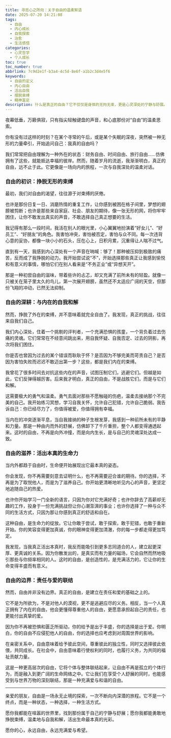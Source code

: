 ```yaml
---
title: 寻觅心之所向：关于自由的温柔絮语
date: 2025-07-20 14:21:08
tags:
  - 自由
  - 内心成长
  - 自我探索
  - 治愈
  - 生活感悟
categories:
  - 心灵哲学
  - 个人成长
toc: true
toc_number: true
abbrlink: 7c9d2e1f-b3a4-4c5d-8e6f-a1b2c3d4e5f6
keywords:
  - 自由的定义
  - 内心自由
  - 活出自我
  - 摆脱束缚
  - 精神富足
description: 什么是真正的自由？它不仅仅是身体的无拘无束，更是心灵深处的宁静与舒展。这篇文章将带你一同探索自由的真谛，从挣脱外在束缚到与自我和解，再到活出本真，最终理解自由与责任、爱的深刻联结。愿你在此找到共鸣，寻觅到属于自己的心之所向。
---
```


夜幕低垂，万籁俱寂，只有指尖轻触键盘的声音，和心底那份对“自由”的温柔思索。

你有没有过这样的时刻？在某个寻常的午后，或是某个失眠的深夜，突然被一种无形的力量牵引，开始追问自己：我真的自由吗？

我们常常把自由理解为一种外在的状态：财务自由、时间自由、旅行自由……仿佛拥有了这些，就能抵达幸福的彼岸。然而，随着岁月的流逝，我渐渐明白，真正的自由，远不止于此。它更像是一场向内的旅程，一次与自我深处的温柔对话。

### 自由的初识：挣脱无形的束缚

最初，我们对自由的渴望，往往源于对束缚的厌倦。

也许是那份日复一日、消磨热情的重复工作，让你感到被困在格子间里，梦想的翅膀被剪断；也许是那些来自家庭、社会、朋友的期待，像一张无形的网，将你牢牢困住，让你不敢发出真实的声音，不敢选择自己真正想要的生活。

我记得有那么一段时间，我活在别人的眼光里，小心翼翼地扮演着“好女儿”、“好员工”、“好朋友”的角色。我害怕冲突，害怕被否定，害怕与众不同。每一次违背心意的妥协，都像一块小小的石头，压在心上，日积月累，沉重得让人喘不过气。

直到有一天，我感到内心深处有一个声音在呐喊：够了！那种被压抑到极致的痛苦，反而成了我挣脱的动力。我开始尝试说“不”，开始选择那些真正让我感到愉悦和有意义的事情，哪怕它们在别人看来是“不务正业”或“异想天开”。

那是一种初尝自由的滋味，带着些许的忐忑，却又充满了前所未有的轻盈。就像一只被关在笼子里太久的鸟儿，第一次展开翅膀，虽然还不太适应广阔的天空，但那份飞翔的冲动，已然无法抑制。

### 自由的深耕：与内在的自我和解

然而，挣脱了外在的束缚，并不意味着就完全自由了。我发现，真正的挑战，往往来自我们自己。

我们内心深处，住着一个挑剔的评判者，一个充满恐惧的孩童，一个背负着过去伤痛的灵魂。它们常常在不经意间跳出来，用自我怀疑、自我否定、过去的阴影，再次将我们困住。

你是否也曾因为过去的某个错误而耿耿于怀？是否因为不够完美而苛责自己？是否因为害怕失败而迟迟不敢迈出第一步？这些，都是我们内在的束缚。

我曾花了很多时间去对抗这些内在的声音，试图压制它们，逃避它们。但越是如此，它们反弹得越厉害。后来我才明白，真正的自由，不是战胜它们，而是与它们和解。

这需要极大的勇气和温柔。勇气去面对那些不愿触碰的伤疤，温柔去接纳那个不完美的自己。我开始练习冥想，学习自我关怀，允许自己犯错，允许自己脆弱。我告诉自己：你已经尽力了，你值得被爱，你值得拥有幸福。

当内在的冲突逐渐平息，当自我接纳的种子生根发芽，我感到一种前所未有的平静和力量。那是一种由内而外的舒展，仿佛卸下了千斤重担，整个人都变得通透起来。这时的自由，不再是向外冲撞，而是向内生长，是与自己的灵魂深处达成一致。

### 自由的滋养：活出本真的生命力

当内外都趋于自由时，生命便开始展现出它最本真的姿态。

你会发现，你不再需要刻意去证明什么，也不再需要迎合谁的期待。你的选择，不再是为了取悦他人，而是为了滋养自己。你开始更清晰地听见内心的声音，更坚定地追随自己的热爱。

也许你开始学习一门全新的语言，只因为你对它充满好奇；也许你辞去了高薪却无趣的工作，投身于一份充满挑战但让你心潮澎湃的事业；也许你选择了一种与众不同的生活方式，只因为那让你感到真正的舒适和自在。

这种自由，是生命力的绽放。它让你敢于尝试，敢于探索，敢于犯错，也敢于重新开始。你的笑容变得更加真诚，你的眼神变得更加清澈，你的每一步都走得更加笃定。

我发现，当我真正活出本真时，我反而能吸引到更多志同道合的人，建立起更深厚、更真诚的关系。因为你散发出的，是真实而有力量的磁场，它会自然而然地吸引那些与你频率相同的人。这时的自由，是创造性的，是充满活力的，它让你的生命变得丰盛而有意义。

### 自由的边界：责任与爱的联结

然而，自由并非没有边界。真正的自由，是建立在责任和爱的基础之上的。

它不是为所欲为，不是对他人的漠视，更不是逃避应尽的义务。相反，当一个人真正拥有了内在的自由，他会更懂得尊重他人的自由，更愿意承担起自己的责任，也更能付出真挚的爱。

因为你不再被恐惧和匮乏所驱动，你的给予是出于丰盛，你的选择是出于爱。你明白，你的自由不应侵犯他人的自由，你的选择也应考虑到对周围世界的影响。

在亲密关系中，自由意味着给予彼此空间，尊重彼此的独立性，同时又选择彼此依偎，共同成长。在社会中，自由意味着行使权利的同时，也履行义务，为共同的福祉贡献力量。

这是一种更高层次的自由，它将个体与整体联结起来，让自由不再是孤立的个体行为，而是融入到更广阔的生命网络之中。它让我们在享受个人舒展的同时，也能感受到与世界万物的深刻联结，那是一种充满爱与和谐的自由。

---

亲爱的朋友，自由是一场永无止境的探索，一次不断向内深潜的旅程。它不是一个终点，而是一种状态，一种选择，一种生活方式。

愿你我都能在喧嚣的世界里，找到那份属于自己的宁静与舒展；愿你我都能勇敢地挣脱束缚，温柔地与自我和解，活出生命最本真的光彩。

愿你的心，永远自由，永远充满爱与希望。